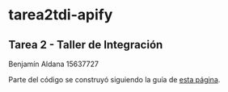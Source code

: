 # tarea2tdi-apify

## Tarea 2 - Taller de Integración
Benjamín Aldana
15637727

Parte del código se construyó siguiendo la guía de [esta página](https://dev.to/jkaylight/django-rest-framework-with-postgresql-a-crud-tutorial-1l34).